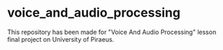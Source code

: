 # voice_and_audio_processing
This repository has been made for "Voice And Audio Processing" lesson final project on University of Piraeus.
